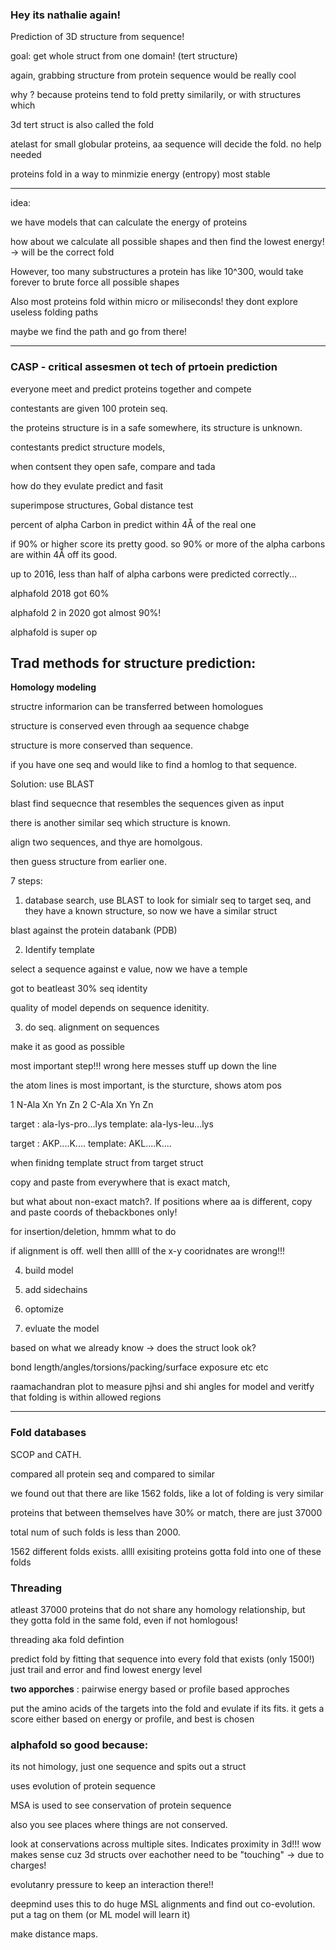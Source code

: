 ### Hey its nathalie again!

Prediction of 3D structure from sequence!

goal: get whole struct from one domain! (tert structure)

again, grabbing structure from protein sequence would be really cool

why ? because proteins tend to fold pretty similarily, or with structures which 

3d tert struct is also called the fold

atelast for small globular proteins, aa sequence will decide the fold. no help needed

proteins fold in a way to minmizie energy (entropy) most stable

---------------

idea:

we have models that can calculate the energy of proteins

how about we calculate all possible shapes and then find the lowest energy! -> will be the correct fold 

However, too many substructures a protein has like 10^300, would take forever to brute force all possible shapes

Also most proteins fold within micro or miliseconds! they dont explore useless folding paths

maybe we find the path and go from there! 

-----------------

### CASP - critical assesmen ot tech of prtoein prediction

everyone meet and predict proteins together and compete

contestants are given 100 protein seq. 

the proteins structure is in a safe somewhere, its structure is unknown.

contestants predict structure models, 

when contsent they open safe, compare and tada

how do they evulate predict and fasit

superimpose structures, Gobal distance test

percent of alpha Carbon in predict within 4Å of the real one

if 90% or higher score its pretty good. so 90% or more of the alpha carbons are within 4Å off its good.

up to 2016, less than half of alpha carbons were predicted correctly...

alphafold 2018 got 60%

alphafold 2 in 2020 got almost 90%!

alphafold is super op

## Trad methods for structure prediction:

**Homology modeling**

structre informarion can be transferred between homologues

structure is conserved even through aa sequence chabge

structure is more conserved than sequence.

if you have one seq and would like to find a homlog to that sequence. 

Solution: use BLAST

blast find sequecnce that resembles the sequences given as input

there is another similar seq which structure is known.

align two sequences, and thye are homolgous.

then guess structure from earlier one. 

7 steps:

1. database search, use BLAST to look for simialr seq to target seq, and they have a known structure, so now we have a similar struct

blast against the protein databank (PDB)

2. Identify template

select a sequence against e value, now we have a temple

got to beatleast 30% seq identity

quality of model depends on sequence idenitity.

3. do seq. alignment on sequences

make it as good as possible

most important step!!! wrong here messes stuff up down the line

the atom lines is most important, is the sturcture, shows atom pos

1 N-Ala Xn Yn Zn
2 C-Ala Xn Yn Zn

target  : ala-lys-pro...lys
template: ala-lys-leu...lys

target  : AKP....K....
template: AKL....K....

when finidng template struct from target struct

copy and paste from everywhere that is exact match,

but what about non-exact match?. If positions where aa is different, copy and paste coords of thebackbones only!

for insertion/deletion, hmmm what to do

if alignment is off. well then allll of the x-y cooridnates are wrong!!!

4. build model

5. add sidechains

6. optomize

7. evluate the model 

based on what we already know -> does the struct look ok?

bond length/angles/torsions/packing/surface exposure etc etc

raamachandran plot to measure pjhsi and shi angles for model and veritfy that folding is within allowed regions



----------------

### Fold databases

SCOP and CATH. 

compared all protein seq and compared to similar

we found out that there are like 1562 folds, like a lot of folding is very similar

proteins that between themselves have 30% or match, there are just 37000

total num of such folds is less than 2000. 

1562 different folds exists. allll exisiting proteins gotta fold into one of these folds

### Threading

atleast 37000 proteins that do not share any homology relationship, but they gotta fold in the same fold, even if not homlogous!

threading aka fold defintion

predict fold by fitting that sequence into every fold that exists (only 1500!) just trail and error and find lowest energy level

**two apporches** : pairwise energy based or profile based approches

put the amino acids of the targets into the fold and evulate if its fits. it gets a score either based on energy or profile, and best is chosen


### alphafold so good because:

its not himology, just one sequence and spits out a struct

uses evolution of protein sequence 

MSA is used to see conservation of protein sequence

also you see places where things are not conserved.

look at conservations across multiple sites. Indicates proximity in 3d!!! wow makes sense
cuz 3d structs over eachother need to be "touching" -> due to charges!

evolutanry pressure to keep an interaction there!!

deepmind uses this to do huge MSL alignments and find out co-evolution. put a tag on them (or ML model will learn it)

make distance maps.








